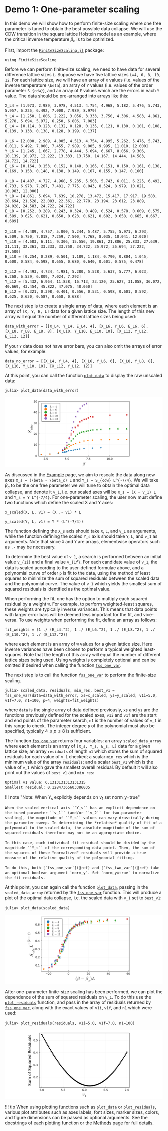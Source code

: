 # Demo 1: One-parameter scaling

In this demo we will show how to perform finite-size scaling where one free parameter is tuned to obtain the best possible data collapse. We will use the CDW transition in the square lattice Holstein model as an example, where the critical inverse temperature $\beta_c$ is to be optimized. 

First, import the [`FiniteSizeScaling.jl`](https://owenpb.github.io/FiniteSizeScaling.jl/dev/) package:

```@repl
using FiniteSizeScaling
```

Before we can perform finite-size scaling, we need to have data for several difference lattice sizes ``L``. Suppose we have five lattice sizes ``L=4, 6, 8, 10, 12``. For each lattice size, we will have an array of ``X`` values (i.e. values of the inverse temperature ``\beta``), an array of ``Y`` values (i.e. values of the order parameter ``S_{cdw}``), and an array of ``E`` values which are the errors in each ``Y`` value. The data should be pre-arranged into arrays like this:

```@julia
X_L4 = [1.973, 2.989, 3.978, 4.513, 4.754, 4.968, 5.182, 5.476, 5.743, 5.957, 6.225, 6.492, 7.000, 7.989, 8.979]
Y_L4 = [1.250, 1.806, 2.222, 3.056, 3.333, 3.750, 4.306, 4.583, 4.861, 5.278, 5.694, 5.972, 6.250, 6.806, 7.083]
E_L4 = [0.114, 0.123, 0.132, 0.128, 0.135, 0.121, 0.130, 0.101, 0.108, 0.139, 0.133, 0.138, 0.128, 0.199, 0.137]

X_L6 = [2.000, 2.989, 4.005, 4.513, 4.754, 4.995, 5.262, 5.476, 5.743, 6.011, 6.492, 7.000, 7.455, 7.989, 9.005, 9.995, 11.010, 12.000]
Y_L6 = [1.245, 1.667, 2.778, 4.444, 5.694, 6.667, 8.056, 9.306, 10.139, 10.972, 12.222, 13.333, 13.750, 14.167, 14.444, 14.583, 14.722, 14.722]
E_L6 = [0.164, 0.153, 0.152, 0.148, 0.165, 0.151, 0.150, 0.161, 0.138, 0.169, 0.153, 0.148, 0.138, 0.149, 0.167, 0.155, 0.147, 0.160]

X_L8 = [4.487, 4.727, 4.968, 5.235, 5.503, 5.743, 6.011, 6.225, 6.492, 6.733, 6.973, 7.267, 7.481, 7.775, 8.043, 8.524, 8.979, 10.021, 10.983, 12.000]
Y_L8 = [4.861, 5.694, 7.639, 10.278, 13.472, 15.417, 17.917, 19.583, 20.694, 21.528, 22.083, 22.361, 22.778, 23.194, 23.612, 23.889, 24.028, 24.583, 24.722, 24.722]
E_L8 = [0.252, 0.289, 0.243, 0.324, 0.489, 0.524, 0.578, 0.609, 0.575, 0.589, 0.625, 0.621, 0.650, 0.623, 0.621, 0.602, 0.658, 0.665, 0.667, 0.689]

X_L10 = [4.489, 4.757, 5.000, 5.244, 5.487, 5.755, 5.971, 6.293, 6.509, 6.750, 7.018, 7.259, 7.500, 7.768, 8.035, 10.041, 12.020]
Y_L10 = [4.583, 6.111, 9.306, 15.556, 19.861, 21.806, 25.833, 27.639, 31.111, 32.361, 33.333, 33.750, 34.722, 35.972, 35.694, 37.222, 37.500]
E_L10 = [0.254, 0.289, 0.501, 1.189, 1.184, 0.790, 0.804, 1.045, 0.600, 0.584, 0.598, 0.655, 0.680, 0.640, 0.601, 0.575, 0.478]

X_L12 = [4.493, 4.734, 4.981, 5.280, 5.528, 5.637, 5.777, 6.023, 6.268, 6.539, 6.809, 7.024, 7.292]
Y_L12 = [5.432, 6.964, 11.838, 16.713, 23.120, 25.627, 31.058, 36.072, 40.669, 43.454, 45.822, 47.075, 48.050]
E_L12 = [0.321, 0.398, 0.401, 0.556, 0.531, 0.598, 0.601, 0.592, 0.625, 0.630, 0.587, 0.658, 0.688]
```

The next step is to create a single array of data, where each element is an array of ``[X, Y, E, L]`` data for a given lattice size. The length of this new array will equal the number of different lattice sizes being used:

```@julia
data_with_error = [[X_L4, Y_L4, E_L4, 4], [X_L6, Y_L6, E_L6, 6], [X_L8, Y_L8, E_L8, 8], [X_L10, Y_L10, E_L10, 10], [X_L12, Y_L12, E_L12, 12]]
```

If your ``Y`` data does not have error bars, you can also omit the arrays of error values, for example:

```@julia
data_no_error = [[X_L4, Y_L4, 4], [X_L6, Y_L6, 6], [X_L8, Y_L8, 8], [X_L10, Y_L10, 10], [X_L12, Y_L12, 12]]
```

At this point, you can call the function [`plot_data`](@ref) to display the raw unscaled data:

```@julia
julia> plot_data(data_with_error)
```

![Raw data](raw_data.png)

As discussed in the [Example](example_page.md) page, we aim to rescale the data along new axes ``X_s = (\beta - \beta_c) L`` and ``Y_s = S_{cdw} L^{-7/4}``. We will take $\beta_c$ to be the one free parameter we will tune to obtain the optimal data collapse, and denote it ``v_1``, i.e. our scaled axes will be ``X_s = (X - v_1) L`` and ``Y_s = Y L^{-7/4}``. For one-parameter scaling, the user now must define two functions which define the scaled X and Y axes:

```@julia
x_scaled(X, L, v1) = (X .- v1) * L
```
```@julia
y_scaled(Y, L, v1) = Y * (L^(-7/4))
```
The function defining the ``X_s`` axis should take ``X``, ``L``, and ``v_1`` as arguments, while the function defining the scaled ``Y_s`` axis should take ``Y``, ``L``, and ``v_1`` as arguments. Note that since ``X`` and ``Y`` are arrays, elementwise operators such as ``.-`` may be necessary.

To determine the best value of ``v_1``, a search is performed between an initial value ``v_{1i}`` and a final value ``v_{1f}``. For each candidate value of ``v_1``, the data is scaled according to the user-defined formulae above, and a polynomial curve of order ``p`` is fit to the data, using the method of least squares to minimize the sum of squared residuals between the scaled data and the polynomial curve. The value of ``v_1`` which yields the smallest sum of squared residuals is identified as the optimal value. 

When performing the fit, one has the option to multiply each squared residual by a weight ``W``. For example, to perform weighted-least squares, these weights are typically inverse variances. This means that data points with larger error bars will be deemed less important for the fit, and vice-versa. To use weights when performing the fit, define an array as follows:

```@julia
fit_weights = [1 ./ (E_L4.^2), 1 ./ (E_L6.^2), 1 ./ (E_L8.^2), 1 ./ (E_L10.^2), 1 ./ (E_L12.^2)]
```
where each element is an array of ``W`` values for a given lattice size. Here inverse variances have been chosen to perform a typical weighted least-squares. Note that the length of this array will equal the number of different lattice sizes being used. Using weights is completely optional and can be omitted if desired when calling the function [`fss_one_var`](@ref).

The next step is to call the function [`fss_one_var`](@ref) to perform the finite-size scaling. 

```@julia
julia> scaled_data, residuals, min_res, best_v1 = fss_one_var(data=data_with_error, xs=x_scaled, ys=y_scaled, v1i=5.0, v1f=7.0, n1=100, p=4, weights=fit_weights)
```

where `data` is the single array of data defined previously, `xs` and `ys` are the functions previously defined for the scaled axes, `v1i` and `v1f` are the start and end points of the parameter search, `n1` is the number of values of ``v_1`` in this range to check. The integer degree ``p`` of the polynomial must also be specified, typically $4 \leq p \leq 8$ is sufficient.  

The function [`fss_one_var`](@ref) returns four variables: an array `scaled_data_array` where each element is an array of ``[X_s, Y_s, E_s, L]`` data for a given lattice size; an array `residuals` of length `n1` which stores the sum of squared residuals for each value of ``v_1`` checked; a scalar `min_res` which is the minimum value of the array `residuals`; and a scalar `best_v1` which is the value of ``v_1`` which gave the smallest overall residual. By default it will also print out the values of `best_v1` and `min_res`:

```@julia
Optimal v1 value: 6.1313131313131315 
Smallest residual: 0.12847365603386035 
```
!!! note "Note: When $Y_s$ explicitly depends on $v_1$ set norm_y=true"

    When the scaled vertical axis ``Y_s`` has an explicit dependence on the tuned parameter ``v_1`` (and/or ``v_2`` for two-parameter scaling), the magnitude of ``Y_s`` values can vary drastically during the parameter sweep. In determining the *relative* quality of fit of a polynomial to the scaled data, the absolute magnitude of the sum of squared residuals therefore may not be an appropriate choice. 
    
    In this case, each individual fit residual should be divided by the magnitude ``Y_s`` of the corresponding data point. Then, the sum of the squares of these "normalized" residuals will provide a true measure of the relative quality of the polynomial fitting.
    
    To do this, both [`fss_one_var`](@ref) and [`fss_two_var`](@ref) take an optional boolean argument `norm_y`. Set `norm_y=true` to normalize the fit residuals. 


At this point, you can again call the function [`plot_data`](@ref), passing in the `scaled_data_array` returned by the [`fss_one_var`](@ref) function. This will produce a plot of the optimal data collapse, i.e. the scaled data with ``v_1`` set to `best_v1`:

```@julia
julia> plot_data(scaled_data)
```

![Scaled data](scaled_data.png)

After one-parameter finite-size scaling has been performed, we can plot the dependence of the sum of squared residuals on ``v_1``. To do this use the [`plot_residuals`](@ref) function, and pass in the array of residuals returned by [`fss_one_var`](@ref), along with the exact values of `v1i`, `v1f`, and `n1` which were used:

```@julia
julia> plot_residuals(residuals, v1i=5.0, v1f=7.0, n1=100)
```

![Residuals plot](residuals_plot.png)

!!! tip
    When using plotting functions such as [`plot_data`](@ref) or [`plot_residuals`](@ref), various plot attributes such as axes labels, font sizes, marker sizes, colors, and figure dimensions can be passed as optional arguments. See the docstrings of each plotting function or the [Methods](methods.md) page for full details. 